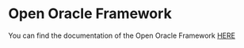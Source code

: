 # Open Oracle Framework

You can find the documentation of the Open Oracle Framework [HERE](https://docs.oof.conjure.finance/)

